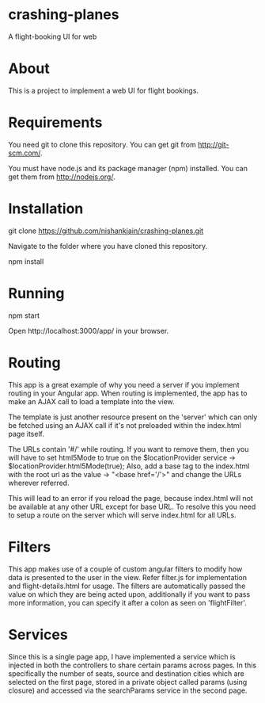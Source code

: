 # crashing-planes
A flight-booking UI for web

# About

This is a project to implement a web UI for flight bookings.

# Requirements

You need git to clone this repository. You can get git from http://git-scm.com/.

You must have node.js and its package manager (npm) installed. You can get them from http://nodejs.org/.

# Installation

git clone https://github.com/nishankjain/crashing-planes.git

Navigate to the folder where you have cloned this repository.

npm install

# Running

npm start

Open http://localhost:3000/app/ in your browser.

# Routing

This app is a great example of why you need a server if you implement routing in your Angular app. When routing is implemented, the app has to make an AJAX call to load a template into the view.

The template is just another resource present on the 'server' which can only be fetched using an AJAX call if it's not preloaded within the index.html page itself.

The URLs contain '#/' while routing. If you want to remove them, then you will have to set html5Mode to true on the $locationProvider service -> $locationProvider.html5Mode(true); Also, add a base tag to the index.html with the root url as the value -> "&lt;base href='/'&gt;" and change the URLs wherever referred.

This will lead to an error if you reload the page, because index.html will not be available at any other URL except for base URL. To resolve this you need to setup a route on the server which will serve index.html for all URLs.

# Filters

This app makes use of a couple of custom angular filters to modify how data is presented to the user in the view. Refer filter.js for implementation and flight-details.html for usage. The filters are automatically passed the value on which they are being acted upon, additionally if you want to pass more information, you can specify it after a colon as seen on 'flightFilter'.

# Services

Since this is a single page app, I have implemented a service which is injected in both the controllers to share certain params across pages. In this specifically the number of seats, source and destination cities which are selected on the first page, stored in a private object called params (using closure) and accessed via the searchParams service in the second page.
